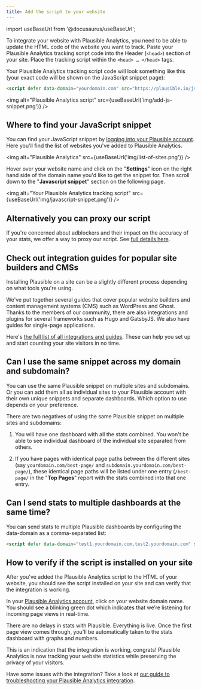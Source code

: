```yaml
---
title: Add the script to your website
---
```


import useBaseUrl from '@docusaurus/useBaseUrl';

To integrate your website with Plausible Analytics, you need to be able to update the HTML code of the website you want to track. Paste your Plausible Analytics tracking script code into the Header (`<head>`) section of your site. Place the tracking script within the `<head> … </head>` tags.

Your Plausible Analytics tracking script code will look something like this (your exact code will be shown on the JavaScript snippet page):

```html
<script defer data-domain="yourdomain.com" src="https://plausible.io/js/plausible.js"></script>
```

<img alt="Plausible Analytics script" src={useBaseUrl('img/add-js-snippet.png')} />

## Where to find your JavaScript snippet

You can find your JavaScript snippet by [logging into your Plausible account](https://plausible.io/sites). Here you'll find the list of websites you've added to Plausible Analytics.

<img alt="Plausible Analytics" src={useBaseUrl('img/list-of-sites.png')} />

Hover over your website name and click on the "**Settings**" icon on the right hand side of the domain name you'd like to get the snippet for. Then scroll down to the "**Javascript snippet**" section on the following page.

<img alt="Your Plausible Analytics tracking script" src={useBaseUrl('img/javascript-snippet.png')} />

## Alternatively you can proxy our script

If you're concerned about adblockers and their impact on the accuracy of your stats, we offer a way to proxy our script. See [full details here](/proxy/introduction.md).

## Check out integration guides for popular site builders and CMSs

Installing Plausible on a site can be a slightly different process depending on what tools you're using. 

We've put together several guides that cover popular website builders and content management systems (CMS) such as WordPress and Ghost. Thanks to the members of our community, there are also integrations and plugins for several frameworks such as Hugo and GatsbyJS. We also have guides for single-page applications. 

Here's [the full list of all integrations and guides](integration-guides.md). These can help you set up and start counting your site visitors in no time. 

## Can I use the same snippet across my domain and subdomain?

You can use the same Plausible snippet on multiple sites and subdomains. Or you can add them all as individual sites to your Plausible account with their own unique snippets and separate dashboards. Which option to use depends on your preference.

There are two negatives of using the same Plausible snippet on multiple sites and subdomains:

1. You will have one dashboard with all the stats combined. You won't be able to see individual dashboard of the individual site separated from others.

2. If you have pages with identical page paths between the different sites (say `yourdomain.com/best-page/` and `subdomain.yourdomain.com/best-page/`), these identical page paths will be listed under one entry (`/best-page/` in the "**Top Pages**" report with the stats combined into that one entry.

## Can I send stats to multiple dashboards at the same time?

You can send stats to multiple Plausible dashboards by configuring the data-domain as a comma-separated list:

```html
<script defer data-domain="test1.yourdomain.com,test2.yourdomain.com" src="https://plausible.io/js/plausible.js"></script>
```

## How to verify if the script is installed on your site

After you've added the Plausible Analytics script to the HTML of your website, you should see the script installed on your site and can verify that the integration is working.

In your [Plausible Analytics account](https://plausible.io/sites), click on your website domain name. You should see a blinking green dot which indicates that we’re listening for incoming page views in real-time. 

There are no delays in stats with Plausible. Everything is live. Once the first page view comes through, you'll be automatically taken to the stats dashboard with graphs and numbers. 

This is an indication that the integration is working, congrats! Plausible Analytics is now tracking your website statistics while preserving the privacy of your visitors.

Have some issues with the integration? Take a look at [our guide to troubleshooting your Plausible Analytics integration](troubleshoot-integration.md).
